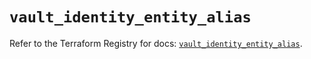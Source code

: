 # `vault_identity_entity_alias`

Refer to the Terraform Registry for docs: [`vault_identity_entity_alias`](https://registry.terraform.io/providers/hashicorp/vault/4.0.0/docs/resources/identity_entity_alias).
